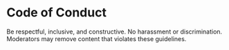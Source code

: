 # Code of Conduct
Be respectful, inclusive, and constructive. No harassment or discrimination. Moderators may remove content that violates these guidelines.
